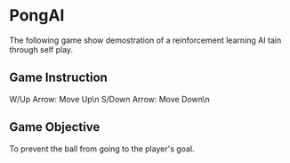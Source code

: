 # PongAI
The following game show demostration of a reinforcement learning AI tain through self play.
## Game Instruction
W/Up Arrow: Move Up\n
S/Down Arrow: Move Down\n
## Game Objective
To prevent the ball from going to the player's goal.
